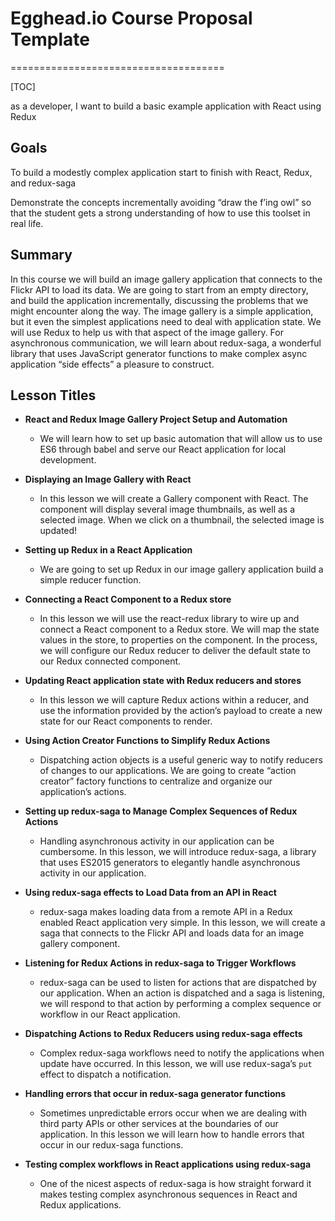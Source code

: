 # __Egghead.io Course Proposal Template__
=====================================

[TOC]

as a developer, I want to build a basic example application with React using Redux

## Goals
To build a modestly complex application start to finish with React, Redux, and redux-saga

Demonstrate the concepts incrementally avoiding “draw the f’ing owl” so that the student gets a strong understanding of
how to use this toolset in real life.

## Summary
In this course we will build an image gallery application that connects to the Flickr API to load its data. We are going
 to start from an empty directory, and build the application incrementally, discussing the problems that we might
 encounter along the way. The image gallery is a simple application, but it even the simplest applications need to deal
  with application state. We will use Redux to help us with that aspect of the image gallery. For asynchronous
  communication, we will learn about redux-saga, a wonderful library that uses JavaScript generator functions to make
  complex async application “side effects” a pleasure to construct.

## Lesson Titles
* **React and Redux Image Gallery Project Setup and Automation**
    - We will learn how to set up basic automation that will allow us to use ES6 through babel and serve our React
    application for local development.

* **Displaying an Image Gallery with React**
    - In this lesson we will create a Gallery component with React. The component will display several image thumbnails,
    as well as a selected image. When we click on a thumbnail, the selected image is updated!

* **Setting up Redux in a React Application**
    - We are going to set up Redux in our image gallery application build a simple reducer function.

* **Connecting a React Component to a Redux store**
    - In this lesson we will use the react-redux library to wire up and connect a React component to a Redux store. We
    will map the state values in the store, to properties on the component. In the process, we will configure our Redux
    reducer to deliver the default state to our Redux connected component.

* **Updating React application state with Redux reducers and stores**
    - In this lesson we will capture Redux actions within a reducer, and use the information provided by the action’s
    payload to create a new state for our React components to render.

* **Using Action Creator Functions to Simplify Redux Actions**
    - Dispatching action objects is a useful generic way to notify reducers of changes to our applications. We are going
     to create “action creator” factory functions to centralize and organize our application’s actions.

* **Setting up redux-saga to Manage Complex Sequences of Redux Actions**
    - Handling asynchronous activity in our application can be cumbersome. In this lesson, we will introduce redux-saga,
     a library that uses ES2015 generators to elegantly handle asynchronous activity in our application.

* **Using redux-saga effects to Load Data from an API in React**
    -  redux-saga makes loading data from a remote API in a Redux enabled React application very simple. In this lesson,
    we will create a saga that connects to the Flickr API and loads data for an image gallery component.

* **Listening for Redux Actions in redux-saga to Trigger Workflows**
    - redux-saga can be used to listen for actions that are dispatched by our application. When an action is dispatched
    and a saga is listening, we will respond to that action by performing a complex sequence or workflow in our React
    application.

* **Dispatching Actions to Redux Reducers using redux-saga effects**
    - Complex redux-saga workflows need to notify the applications when update have occurred. In this lesson, we will
    use redux-saga’s `put` effect to dispatch a notification.

* **Handling errors that occur in redux-saga generator functions**
    - Sometimes unpredictable errors occur when we are dealing with third party APIs or other services at the boundaries
     of our application. In this lesson we will learn how to handle errors that occur in our redux-saga functions.

* **Testing complex workflows in React applications using redux-saga**
    - One of the nicest aspects of redux-saga is how straight forward it makes testing complex asynchronous sequences in
     React and Redux applications.
